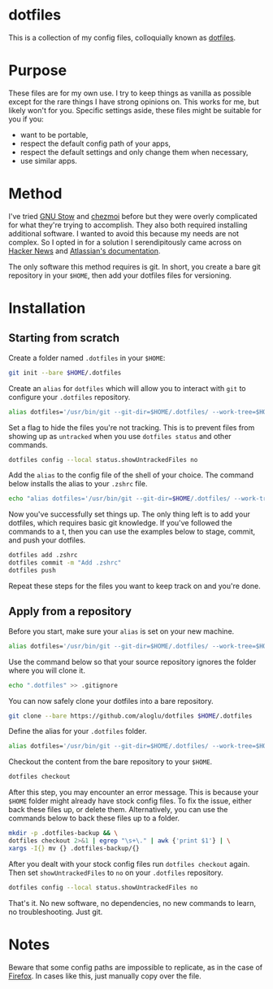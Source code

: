 # dotfiles
This is a collection of my config files, colloquially known as [dotfiles](https://wiki.archlinux.org/title/Dotfiles).

# Purpose
These files are for my own use. I try to keep things as vanilla as possible except for the rare things I have strong opinions on. This works for me, but likely won't for you. Specific settings aside, these files might be suitable for you if you:

- want to be portable,
- respect the default config path of your apps,
- respect the default settings and only change them when necessary,
- use similar apps.

# Method
I've tried [GNU Stow](https://www.gnu.org/software/stow) and [chezmoi](https://www.chezmoi.io/) before but they were overly complicated for what they're trying to accomplish. They also both required installing additional software. I wanted to avoid this because my needs are not complex. So I opted in for a solution I serendipitously came across on [Hacker News](https://news.ycombinator.com/item?id=11071754) and [Atlassian's documentation](https://www.atlassian.com/git/tutorials/dotfiles). 

The only software this method requires is git. In short, you create a bare git repository in your `$HOME`, then add your dotfiles files for versioning.

# Installation
## Starting from scratch
Create a folder named `.dotfiles` in your `$HOME`:

```bash
git init --bare $HOME/.dotfiles
```

Create an `alias` for `dotfiles` which will allow you to interact with `git` to configure your `.dotfiles` repository.

```bash
alias dotfiles='/usr/bin/git --git-dir=$HOME/.dotfiles/ --work-tree=$HOME'
```

Set a flag to hide the files you're not tracking. This is to prevent files from showing up as `untracked` when you use `dotfiles status` and other commands.

```bash
dotfiles config --local status.showUntrackedFiles no
```

Add the `alias` to the config file of the shell of your choice. The command below installs the alias to your `.zshrc` file.

```bash
echo "alias dotfiles='/usr/bin/git --git-dir=$HOME/.dotfiles/ --work-tree=$HOME'" >> $HOME/.zshrc
```

Now you've successfully set things up. The only thing left is to add your dotfiles, which requires basic git knowledge. If you've followed the commands to a t, then you can use the examples below to stage, commit, and push your dotfiles.

```bash
dotfiles add .zshrc
dotfiles commit -m "Add .zshrc"
dotfiles push
```

Repeat these steps for the files you want to keep track on and you're done.

## Apply from a repository
Before you start, make sure your `alias` is set on your new machine.

```bash
alias dotfiles='/usr/bin/git --git-dir=$HOME/.dotfiles/ --work-tree=$HOME'{:.bash}
```

Use the command below so that your source repository ignores the folder where you will clone it.

```bash
echo ".dotfiles" >> .gitignore
```

You can now safely clone your dotfiles into a bare repository.

```bash
git clone --bare https://github.com/aloglu/dotfiles $HOME/.dotfiles
```

Define the alias for your `.dotfiles` folder.

```bash
alias dotfiles='/usr/bin/git --git-dir=$HOME/.dotfiles/ --work-tree=$HOME'
```

Checkout the content from the bare repository to your `$HOME`.

```bash
dotfiles checkout
```

After this step, you may encounter an error message. This is because your `$HOME` folder might already have stock config files. To fix the issue, either back these files up, or delete them. Alternatively, you can use the commands below to back these files up to a folder.

```bash
mkdir -p .dotfiles-backup && \
dotfiles checkout 2>&1 | egrep "\s+\." | awk {'print $1'} | \
xargs -I{} mv {} .dotfiles-backup/{}
```

After you dealt with your stock config files run `dotfiles checkout` again. Then set `showUntrackedFiles` to `no` on your `.dotfiles` repository.

```bash
dotfiles config --local status.showUntrackedFiles no
```

That's it. No new software, no dependencies, no new commands to learn, no troubleshooting. Just git.

# Notes
Beware that some config paths are impossible to replicate, as in the case of [Firefox](https://github.com/aloglu/dotfiles/tree/main/dot_mozilla/private_firefox/private_8ynqsi72.default-release/chrome). In cases like this, just manually copy over the file.

<!-- Archives of Linked Sources
https://web.archive.org/web/20220429071157/https://news.ycombinator.com/item?id=11071754
https://web.archive.org/web/20220417080228/https://www.atlassian.com/git/tutorials/dotfiles
https://web.archive.org/web/20220502140347/https://bitbucket.org/durdn/cfg/raw/master/.bin/install.sh
-->